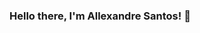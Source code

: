 ### Hello there, I'm Allexandre Santos! 👋

<!--
**AllexandreSantos/AllexandreSantos** is a ✨ _special_ ✨ repository because its `README.md` (this file) appears on your GitHub profile.

I'm a <s>electrical engineer</s> <s>mathematician/math teacher</s> <s>musician</s> Android Java/Kotlin Developer based at Curitiba, Brazil

Since 2020 I've been living and breathing Android Development. Start it all out using good ole Java and later on moving to Kotlin (which, btw, is the Bee's Knees :honeybee:). In the mean time I've had the chance to work with some great people and learn alot about <s>navigating through Stack Overflow</s> software development and the latest features in Kotlin.

> "Programming isn't about what you know; it's about what you can figure out."

### What I'm focusing on :computer:

I'm passionate about learning and right now I'm focusing on the best sofware architectures and decoupling patterns for big projects inside the Android environment.

### Where to find me :milky_way: :earth_americas:

[LinkedIn](https://www.linkedin.com/in/allexandre-santos) :link:
[GooglePlay](https://play.google.com/store/apps/developer?id=Axis+Applications) :link:


